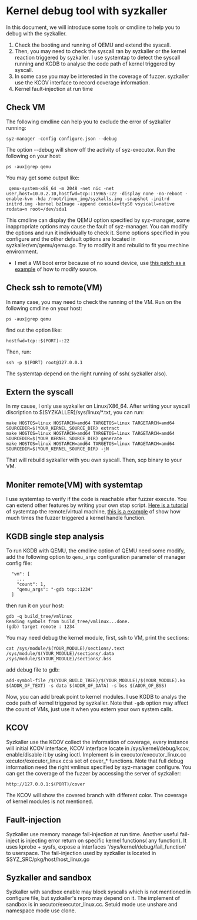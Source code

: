# Kernel debug tool with syzkaller  
In this document, we will introduce some tools or cmdline to help you to debug with the syzkaller.
1. Check the booting and running of QEMU and extend the syscall. 
2. Then, you may need to check the syscall ran by syzkaller or the kernel reaction triggered by syzkaller. I use systemtap to detect the syscall running and KGDB to analyse the code path of kernel triggered by syscall. 
3. In some case you may be interested in the coverage of fuzzer. syzkaller use the KCOV interface to record coverage information. 
4. Kernel fault-injection at run time

## Check VM  
The following cmdline can help you to exclude the error of syzkaller running:
```  
syz-manager -config configure.json --debug
```  
The option --debug will show off the activity of syz-executor. Run the following on your host:
```
ps -aux|grep qemu
```
You may get some output like:
```  
 qemu-system-x86_64 -m 2048 -net nic -net user,host=10.0.2.10,hostfwd=tcp::15965-:22 -display none -no-reboot -enable-kvm -hda /root/linux_img/syzkalls.img -snapshot -initrd initrd.img -kernel bzImage -append console=ttyS0 vsyscall=native rodata=n root=/dev/sda1
```  
This cmdline can display the QEMU option specified by syz-manager, some inappropriate options may cause the fault of syz-manager. You can modify the options and run it individually to check it. Some options specified in you configure and the other default options are located in syzkaller/vm/qemu/qemu.go. Try to modify it and rebuild to fit you mechine environment.

* I met a VM boot error because of no sound device, use [this patch as a example](delete_qemu_default_option.diff) of how to modify source.

## Check ssh to remote(VM)
In many case, you may need to check the running of the VM. Run on the following cmdline on your host:
```  
ps -aux|grep qemu
```  
find out the option like:
```  
hostfwd=tcp::$(PORT)-:22
```  
Then, run:
```  
ssh -p $(PORT) root@127.0.0.1
```  
The systemtap depend on the right running of ssh( syzkaller also).

## Extern the syscall
In my cause, I only use syzkaller on Linux/X86_64. After writing your syscall discription to $(SYZKALLER)/sys/linux/*.txt, you can run:
```  
make HOSTOS=linux HOSTARCH=amd64 TARGETOS=linux TARGETARCH=amd64 SOURCEDIR=$(YOUR_KERNEL_SOURCE_DIR) extract
make HOSTOS=linux HOSTARCH=amd64 TARGETOS=linux TARGETARCH=amd64 SOURCEDIR=$(YOUR_KERNEL_SOURCE_DIR) generate
make HOSTOS=linux HOSTARCH=amd64 TARGETOS=linux TARGETARCH=amd64 SOURCEDIR=$(YOUR_KERNEL_SOURCE_DIR) -jN
```  
That will rebuild syzkaller with you own syscall. Then, scp binary to your VM.

## Moniter remote(VM) with systemtap
I use systemtap to verify if the code is reachable after fuzzer execute. You can extend other features by writing your own stap script. [Here is a tutorial](https://github.com/hardenedlinux/Debian-GNU-Linux-Profiles/blob/master/docs/harbian_qa/systemtap.md) of systemtap the remote/virtual machine, [this is a example]() of show how much times the fuzzer triggered a kernel handle function.

## KGDB single step analysis
To run KGDB with QEMU, the cmdline option of QEMU need some modify, add the following option to `qemu_args` configuration parameter of manager config file:
```
  "vm": [
    ...
    "count": 1,
    "qemu_args": "-gdb tcp::1234"
  ]
```  
then run it on your host:
```  
gdb -q build_tree/vmlinux 
Reading symbols from build_tree/vmlinux...done.
(gdb) target remote : 1234
```  
You may need debug the kernel module, first, ssh to VM, print the sections:
```  
cat /sys/module/$(YOUR_MODULE)/sections/.text /sys/module/$(YOUR_MODULE)/sections/.data /sys/module/$(YOUR_MODULE)/sections/.bss
```  
add debug file to gdb:
```  
add-symbol-file /$(YOUR_BUILD_TREE)/$(YOUR_MODULE)/$(YOUR_MODULE).ko $(ADDR_OF_TEXT) -s data $(ADDR_OF_DATA) -s bss $(ADDR_OF_BSS)
```  
Now, you can add break point to kernel modules.
I use KGDB to analys the code path of kernel triggered by syzkaller. Note that `-gdb` option may affect the count of VMs, just use it when you extern your own system calls.

## KCOV
Syzkaller use the KCOV collect the information of coverage, every instance will initial KCOV interface, KCOV interface locate in /sys/kernel/debug/kcov, enable/disable it by using ioctl. Implement is in executor/executor_linux.cc
xecutor/executor_linux.cc:a set of cover_* functions.
Note that full debug information need the right vmlinux specified by syz-manager configure. You can get the coverage of the fuzzer by accessing the server of syzkaller:
```  
http://127.0.0.1:$(PORT)/cover
```  
The KCOV will show the covered branch with different color. The coverage of kernel modules is not mentioned.

## Fault-injection
Syzkaller use memory manage fail-injection at run time. Another useful fail-inject is injecting error return on specific kernel functions( any function).
 It uses kprobe + sysfs, expose a interfaces '/sys/kernel/debug/fail_function' to userspace. The fail-injection used by syzkaller is located in $SYZ_SRC/pkg/host/host_linux.go
 
## Syzkaller and sandbox
Syzkaller with sandbox enable may block syscalls which is not mentioned in configure file, but syzkaller's repro may depend on it.
The implement of sandbox is in xecutor/executor_linux.cc. Setuid mode use unshare and namespace mode use clone.
